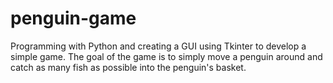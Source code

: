# penguin-game
 Programming with Python and creating a GUI using Tkinter to develop a simple game. The goal of the game is to simply move a penguin around and catch as many fish as possible into the penguin's basket.

